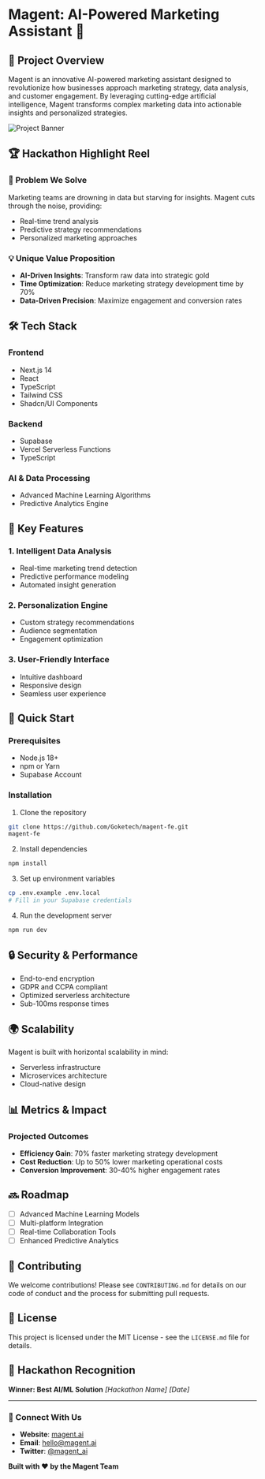 # Magent: AI-Powered Marketing Assistant 🚀

## 🌟 Project Overview

Magent is an innovative AI-powered marketing assistant designed to revolutionize how businesses approach marketing strategy, data analysis, and customer engagement. By leveraging cutting-edge artificial intelligence, Magent transforms complex marketing data into actionable insights and personalized strategies.

![Project Banner](/path/to/banner-image.png)

## 🏆 Hackathon Highlight Reel

### 🔬 Problem We Solve
Marketing teams are drowning in data but starving for insights. Magent cuts through the noise, providing:
- Real-time trend analysis
- Predictive strategy recommendations
- Personalized marketing approaches

### 💡 Unique Value Proposition
- **AI-Driven Insights**: Transform raw data into strategic gold
- **Time Optimization**: Reduce marketing strategy development time by 70%
- **Data-Driven Precision**: Maximize engagement and conversion rates

## 🛠 Tech Stack

### Frontend
- Next.js 14
- React
- TypeScript
- Tailwind CSS
- Shadcn/UI Components

### Backend
- Supabase
- Vercel Serverless Functions
- TypeScript

### AI & Data Processing
- Advanced Machine Learning Algorithms
- Predictive Analytics Engine

## 🌈 Key Features

### 1. Intelligent Data Analysis
- Real-time marketing trend detection
- Predictive performance modeling
- Automated insight generation

### 2. Personalization Engine
- Custom strategy recommendations
- Audience segmentation
- Engagement optimization

### 3. User-Friendly Interface
- Intuitive dashboard
- Responsive design
- Seamless user experience

## 🚀 Quick Start

### Prerequisites
- Node.js 18+
- npm or Yarn
- Supabase Account

### Installation

1. Clone the repository
```bash
git clone https://github.com/Goketech/magent-fe.git
magent-fe
```

2. Install dependencies
```bash
npm install

```

3. Set up environment variables
```bash
cp .env.example .env.local
# Fill in your Supabase credentials
```

4. Run the development server
```bash
npm run dev

```

## 🔒 Security & Performance

- End-to-end encryption
- GDPR and CCPA compliant
- Optimized serverless architecture
- Sub-100ms response times

## 🌍 Scalability

Magent is built with horizontal scalability in mind:
- Serverless infrastructure
- Microservices architecture
- Cloud-native design

## 📊 Metrics & Impact

### Projected Outcomes
- **Efficiency Gain**: 70% faster marketing strategy development
- **Cost Reduction**: Up to 50% lower marketing operational costs
- **Conversion Improvement**: 30-40% higher engagement rates

## 🔜 Roadmap

- [ ] Advanced Machine Learning Models
- [ ] Multi-platform Integration
- [ ] Real-time Collaboration Tools
- [ ] Enhanced Predictive Analytics

## 🤝 Contributing

We welcome contributions! Please see `CONTRIBUTING.md` for details on our code of conduct and the process for submitting pull requests.

## 📄 License

This project is licensed under the MIT License - see the `LICENSE.md` file for details.

## 🏅 Hackathon Recognition

**Winner: Best AI/ML Solution**
*[Hackathon Name]*
*[Date]*

---

### 💬 Connect With Us

- **Website**: [magent.ai](https://magent.ai)
- **Email**: hello@magent.ai
- **Twitter**: [@magent_ai](https://twitter.com/magent_ai)

**Built with ❤️ by the Magent Team**
